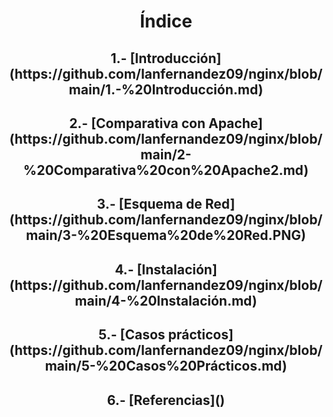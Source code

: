 <h1><p align=center> Índice </p></h1>

<h2><p align=center> 1.- [Introducción](https://github.com/Ianfernandez09/nginx/blob/main/1.-%20Introducción.md) </p></h2>

<h2><p align=center> 2.- [Comparativa con Apache](https://github.com/Ianfernandez09/nginx/blob/main/2-%20Comparativa%20con%20Apache2.md) </p></h2>

<h2><p align=center> 3.- [Esquema de Red](https://github.com/Ianfernandez09/nginx/blob/main/3-%20Esquema%20de%20Red.PNG) </p></h2>

<h2><p align=center> 4.- [Instalación](https://github.com/Ianfernandez09/nginx/blob/main/4-%20Instalación.md) </p></h2>

<h2><p align=center> 5.- [Casos prácticos](https://github.com/Ianfernandez09/nginx/blob/main/5-%20Casos%20Prácticos.md) </p></h2>

<h2><p align=center> 6.- [Referencias]()